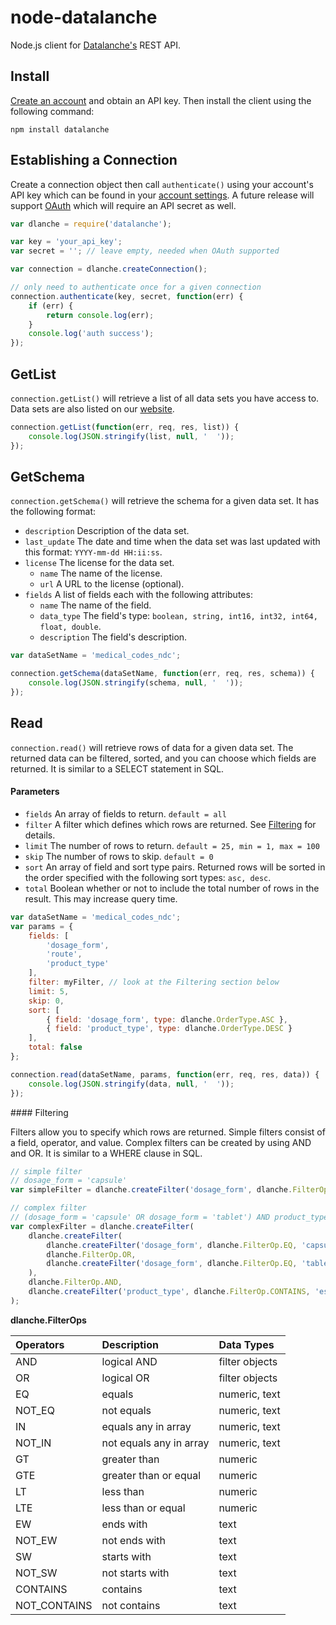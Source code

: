 node-datalanche
===============

Node.js client for [Datalanche's](https://www.datalanche.com) REST API.

## Install

[Create an account](https://www.datalanche.com/signup) and obtain an API key. Then install the client using the
 following command:

    npm install datalanche
 
## Establishing a Connection

Create a connection object then call `authenticate()` using your account's API key which can be found in your 
[account settings](https://www.datalanche.com/account). A future release will support 
[OAuth](http://en.wikipedia.org/wiki/OAuth) which will require an API secret as well.

```js
var dlanche = require('datalanche');

var key = 'your_api_key';
var secret = ''; // leave empty, needed when OAuth supported

var connection = dlanche.createConnection();

// only need to authenticate once for a given connection
connection.authenticate(key, secret, function(err) {
    if (err) {
        return console.log(err);
    }
    console.log('auth success');
});
```
    
## GetList

`connection.getList()` will retrieve a list of all data sets you have access to. Data sets are also listed on our 
[website](https://www.datalanche.com/datasets).

```js
connection.getList(function(err, req, res, list)) {
    console.log(JSON.stringify(list, null, '  '));
});
```
 
## GetSchema

`connection.getSchema()` will retrieve the schema for a given data set. It has the following format:
* `description` Description of the data set.
* `last_update` The date and time when the data set was last updated with this format: `YYYY-mm-dd HH:ii:ss`.
* `license` The license for the data set.
    * `name` The name of the license.
    * `url` A URL to the license (optional).
* `fields` A list of fields each with the following attributes:
    * `name` The name of the field.
    * `data_type` The field's type: `boolean, string, int16, int32, int64, float, double`.
    * `description` The field's description.

```js
var dataSetName = 'medical_codes_ndc';

connection.getSchema(dataSetName, function(err, req, res, schema)) {
    console.log(JSON.stringify(schema, null, '  '));
});
```

## Read

`connection.read()` will retrieve rows of data for a given data set. The returned data can be 
filtered, sorted, and you can choose which fields are returned. It is similar to a SELECT statement 
in SQL.

#### Parameters

* `fields` An array of fields to return. `default = all`
* `filter` A filter which defines which rows are returned. See [Filtering](#filtering) for details.
* `limit` The number of rows to return. `default = 25, min = 1, max = 100`
* `skip` The number of rows to skip. `default = 0`
* `sort` An array of field and sort type pairs. Returned rows will be sorted in the order specified 
with the following sort types: `asc, desc`.
* `total` Boolean whether or not to include the total number of rows in the result. This may increase query time.

```js
var dataSetName = 'medical_codes_ndc';
var params = {
    fields: [
        'dosage_form',
        'route',
        'product_type'
    ],
    filter: myFilter, // look at the Filtering section below
    limit: 5,
    skip: 0,
    sort: [
        { field: 'dosage_form', type: dlanche.OrderType.ASC },
        { field: 'product_type', type: dlanche.OrderType.DESC }
    ],
    total: false
};

connection.read(dataSetName, params, function(err, req, res, data)) {
    console.log(JSON.stringify(data, null, '  '));
});
```

<a name='filtering'/>
#### Filtering

Filters allow you to specify which rows are returned. Simple filters consist of a field, operator, and value. 
Complex filters can be created by using AND and OR. It is similar to a WHERE clause in SQL.

```js
// simple filter
// dosage_form = 'capsule'
var simpleFilter = dlanche.createFilter('dosage_form', dlanche.FilterOp.EQ, 'capsule');

// complex filter
// (dosage_form = 'capsule' OR dosage_form = 'tablet') AND product_type.contains('esc')
var complexFilter = dlanche.createFilter(
    dlanche.createFilter(
        dlanche.createFilter('dosage_form', dlanche.FilterOp.EQ, 'capsule'),
        dlanche.FilterOp.OR,
        dlanche.createFilter('dosage_form', dlanche.FilterOp.EQ, 'tablet')
    ),
    dlanche.FilterOp.AND,
    dlanche.createFilter('product_type', dlanche.FilterOp.CONTAINS, 'esc')
);
```

**dlanche.FilterOps**

| Operators    | Description             | Data Types     |
|:------------ |:----------------------- |:-------------- |
| AND          | logical AND             | filter objects |
| OR           | logical OR              | filter objects |
| EQ           | equals                  | numeric, text  |
| NOT_EQ       | not equals              | numeric, text  |
| IN           | equals any in array     | numeric, text  |
| NOT_IN       | not equals any in array | numeric, text  |
| GT           | greater than            | numeric        |
| GTE          | greater than or equal   | numeric        |
| LT           | less than               | numeric        |
| LTE          | less than or equal      | numeric        |
| EW           | ends with               | text           |
| NOT_EW       | not ends with           | text           |
| SW           | starts with             | text           |
| NOT_SW       | not starts with         | text           |
| CONTAINS     | contains                | text           |
| NOT_CONTAINS | not contains            | text           |
